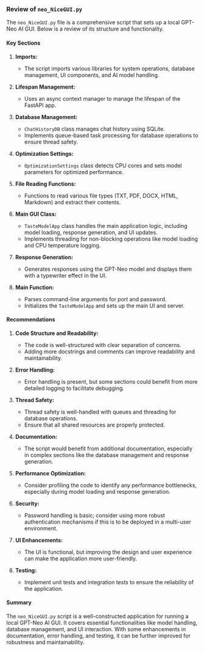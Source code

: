 ### Review of `neo_NiceGUI.py`

The `neo_NiceGUI.py` file is a comprehensive script that sets up a local GPT-Neo AI GUI. Below is a review of its structure and functionality.

#### Key Sections

1. **Imports:**
   - The script imports various libraries for system operations, database management, UI components, and AI model handling.

2. **Lifespan Management:**
   - Uses an async context manager to manage the lifespan of the FastAPI app.

3. **Database Management:**
   - `ChatHistoryDB` class manages chat history using SQLite.
   - Implements queue-based task processing for database operations to ensure thread safety.

4. **Optimization Settings:**
   - `OptimizationSettings` class detects CPU cores and sets model parameters for optimized performance.

5. **File Reading Functions:**
   - Functions to read various file types (TXT, PDF, DOCX, HTML, Markdown) and extract their contents.

6. **Main GUI Class:**
   - `TasteModelApp` class handles the main application logic, including model loading, response generation, and UI updates.
   - Implements threading for non-blocking operations like model loading and CPU temperature logging.

7. **Response Generation:**
   - Generates responses using the GPT-Neo model and displays them with a typewriter effect in the UI.

8. **Main Function:**
   - Parses command-line arguments for port and password.
   - Initializes the `TasteModelApp` and sets up the main UI and server.

#### Recommendations

1. **Code Structure and Readability:**
   - The code is well-structured with clear separation of concerns.
   - Adding more docstrings and comments can improve readability and maintainability.

2. **Error Handling:**
   - Error handling is present, but some sections could benefit from more detailed logging to facilitate debugging.

3. **Thread Safety:**
   - Thread safety is well-handled with queues and threading for database operations.
   - Ensure that all shared resources are properly protected.

4. **Documentation:**
   - The script would benefit from additional documentation, especially in complex sections like the database management and response generation.

5. **Performance Optimization:**
   - Consider profiling the code to identify any performance bottlenecks, especially during model loading and response generation.

6. **Security:**
   - Password handling is basic; consider using more robust authentication mechanisms if this is to be deployed in a multi-user environment.

7. **UI Enhancements:**
   - The UI is functional, but improving the design and user experience can make the application more user-friendly.

8. **Testing:**
   - Implement unit tests and integration tests to ensure the reliability of the application.

#### Summary

The `neo_NiceGUI.py` script is a well-constructed application for running a local GPT-Neo AI GUI. It covers essential functionalities like model handling, database management, and UI interaction. With some enhancements in documentation, error handling, and testing, it can be further improved for robustness and maintainability.